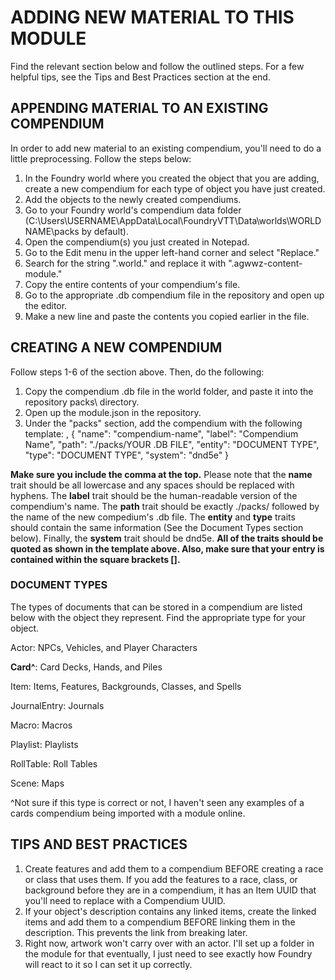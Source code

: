 # ADDING NEW MATERIAL TO THIS MODULE
Find the relevant section below and follow the outlined steps. For a few helpful tips, see the Tips and Best Practices section at the end.

## APPENDING MATERIAL TO AN EXISTING COMPENDIUM
In order to add new material to an existing compendium, you'll need to do a little preprocessing. Follow the steps below:

1. In the Foundry world where you created the object that you are adding, create a new compendium for each type of object you have just created.
2. Add the objects to the newly created compendiums.
3. Go to your Foundry world's compendium data folder (C:\Users\USERNAME\AppData\Local\FoundryVTT\Data\worlds\WORLDNAME\packs by default).
4. Open the compendium(s) you just created in Notepad.
5. Go to the Edit menu in the upper left-hand corner and select "Replace."
6. Search for the string ".world." and replace it with ".agwwz-content-module."
7. Copy the entire contents of your compendium's file.
8. Go to the appropriate .db compendium file in the repository and open up the editor.
9. Make a new line and paste the contents you copied earlier in the file.

## CREATING A NEW COMPENDIUM
Follow steps 1-6 of the section above. Then, do the following:

1. Copy the compendium .db file in the world folder, and paste it into the repository packs\ directory.
2. Open up the module.json in the repository.
3. Under the "packs" section, add the compendium with the following template: 
,
{
  "name": "compendium-name",
  "label": "Compendium Name",
  "path": "./packs/YOUR .DB FILE",
  "entity": "DOCUMENT TYPE",
  "type": "DOCUMENT TYPE",
  "system": "dnd5e"
}

**Make sure you include the comma at the top.** Please note that the **name** trait should be all lowercase and any spaces should be replaced with hyphens. 
The **label** trait should be the human-readable version of the compendium's name. The **path** trait should be exactly ./packs/ followed by the name of the new
compedium's .db file. The **entity** and **type** traits should contain the same information (See the Document Types section below). Finally, the **system** trait
should be dnd5e. **All of the traits should be quoted as shown in the template above. Also, make sure that your entry is contained within the square brackets [].**

### DOCUMENT TYPES
The types of documents that can be stored in a compendium are listed below with the object they represent. Find the appropriate type for your object.

Actor: NPCs, Vehicles, and Player Characters

**Card^**: Card Decks, Hands, and Piles

Item: Items, Features, Backgrounds, Classes, and Spells

JournalEntry: Journals

Macro: Macros

Playlist: Playlists

RollTable: Roll Tables

Scene: Maps

^Not sure if this type is correct or not, I haven't seen any examples of a cards compendium being imported with a module online.

## TIPS AND BEST PRACTICES
1. Create features and add them to a compendium BEFORE creating a race or class that uses them. If you add the features to a race, class, or background before they
are in a compendium, it has an Item UUID that you'll need to replace with a Compendium UUID.
2. If your object's description contains any linked items, create the linked items and add them to a compendium BEFORE linking them in the description.
This prevents the link from breaking later.
3. Right now, artwork won't carry over with an actor. I'll set up a folder in the module for that eventually, I just need to see exactly how Foundry will react to it
so I can set it up correctly.

